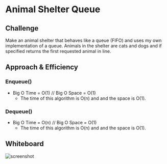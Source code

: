 # Animal Shelter Queue

## Challenge
Make an animal shelter that behaves like a queue (FIFO) and uses my own implementation of a queue. Animals in the shelter are cats and dogs and if specified returns the first requested animal in line.

## Approach & Efficiency
### Enqueue()
* Big O Time = O(1) // Big O Space = O(1)
	- The time of this algorithm is O(n) and and the space is O(1).
### Dequeue()
* Big O Time = O(n) // Big O Space = O(1)
	- The time of this algorithm is O(n) and and the space is O(1).

## Whiteboard

![screenshot](../../assets/animalshelterqueue.jpg)

